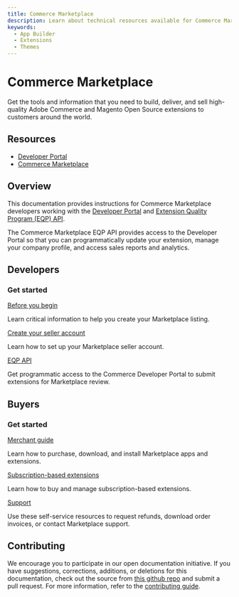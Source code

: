 ```yaml
---
title: Commerce Marketplace
description: Learn about technical resources available for Commerce Marketplace developers.
keywords:
  - App Builder
  - Extensions
  - Themes
---
```


<Hero slots="heading, text"/>

# Commerce Marketplace

Get the tools and information that you need to build, deliver, and sell high-quality Adobe Commerce and Magento Open Source extensions to customers around the world.

<Resources slots="heading, links"/>

## Resources

-  [Developer Portal](https://commercedeveloper.adobe.com/)
-  [Commerce Marketplace](https://commercemarketplace.adobe.com/)

## Overview

This documentation provides instructions for Commerce Marketplace developers working with the [Developer Portal](https://commercedeveloper.adobe.com/) and [Extension Quality Program (EQP) API](guides/eqp/v1/).

The Commerce Marketplace EQP API provides access to the Developer Portal so that you can programmatically update your extension, manage your company profile, and access sales reports and analytics.

## Developers

<DiscoverBlock slots="heading, link, text"/>

### Get started

[Before you begin](/guides/sellers/before-you-begin/)

Learn critical information to help you create your Marketplace listing.

<DiscoverBlock slots="link, text"/>

[Create your seller account](guides/sellers/seller-overview.md)

Learn how to set up your Marketplace seller account.

<DiscoverBlock slots="link, text"/>

[EQP API](guides/eqp/v1/)

Get programmatic access to the Commerce Developer Portal to submit extensions for Marketplace review.

## Buyers

<DiscoverBlock slots="heading, link, text"/>

### Get started

[Merchant guide](https://experienceleague.adobe.com/en/docs/commerce-admin/start/resources/commerce-marketplace)

Learn how to purchase, download, and install Marketplace apps and extensions.

<DiscoverBlock slots="link, text"/>

[Subscription-based extensions](guides/sellers/subscriptions/buying-subscriptions.md)

Learn how to buy and manage subscription-based extensions.

<DiscoverBlock slots="link, text"/>

[Support](https://experienceleague.adobe.com/en/docs/commerce-admin/start/resources/commerce-marketplace#support)

Use these self-service resources to request refunds, download order invoices, or contact Marketplace support.

## Contributing

We encourage you to participate in our open documentation initiative. If you have suggestions, corrections, additions, or deletions for this documentation, check out the source from [this github repo](https://github.com/AdobeDocs/commerce-marketplace) and submit a pull request. For more information, refer to the [contributing guide](https://github.com/AdobeDocs/commerce-marketplace/blob/main/.github/CONTRIBUTING.md).
